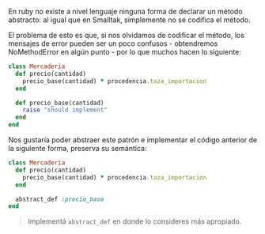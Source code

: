 En ruby no existe a nivel lenguaje ninguna forma de declarar un método abstracto: al igual que en Smalltak, simplemente no se codifica el método.

El problema de esto es que, si nos olvidamos de codificar el método, los mensajes de error pueden ser un poco confusos - obtendremos NoMethodError en algún punto - por lo que muchos hacen lo siguiente:

```ruby
class Mercaderia
  def precio(cantidad)
    precio_base(cantidad) * procedencia.taza_importacion
  end

  def precio_base(cantidad)
    raise "should implement"
  end
end
```

Nos gustaría poder abstraer este patrón e implementar el código anterior de la siguiente forma, preserva su semántica:

```ruby
class Mercaderia
  def precio(cantidad)
    precio_base(cantidad) * procedencia.taza_importacion
  end

  abstract_def :precio_base
end
```

> Implementá `abstract_def` en donde lo consideres más apropiado.
